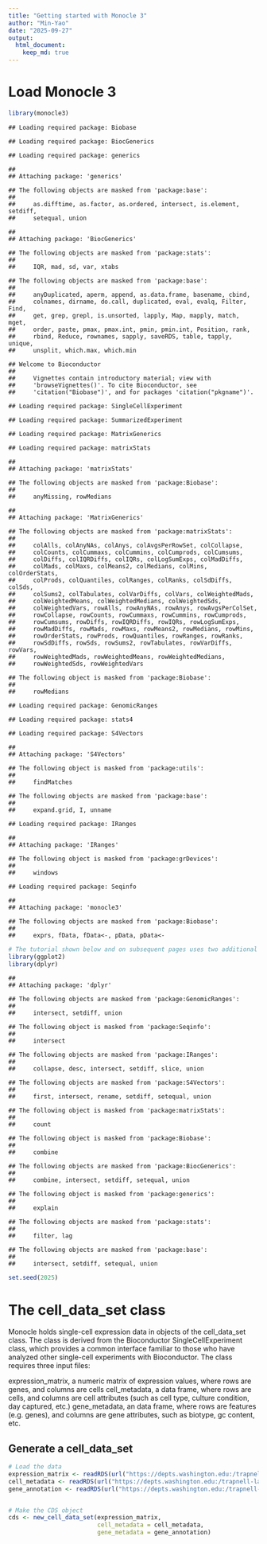```yaml
---
title: "Getting started with Monocle 3"
author: "Min-Yao"
date: "2025-09-27"
output: 
  html_document: 
    keep_md: true
---
```


# Load Monocle 3


``` r
library(monocle3)
```

```
## Loading required package: Biobase
```

```
## Loading required package: BiocGenerics
```

```
## Loading required package: generics
```

```
## 
## Attaching package: 'generics'
```

```
## The following objects are masked from 'package:base':
## 
##     as.difftime, as.factor, as.ordered, intersect, is.element, setdiff,
##     setequal, union
```

```
## 
## Attaching package: 'BiocGenerics'
```

```
## The following objects are masked from 'package:stats':
## 
##     IQR, mad, sd, var, xtabs
```

```
## The following objects are masked from 'package:base':
## 
##     anyDuplicated, aperm, append, as.data.frame, basename, cbind,
##     colnames, dirname, do.call, duplicated, eval, evalq, Filter, Find,
##     get, grep, grepl, is.unsorted, lapply, Map, mapply, match, mget,
##     order, paste, pmax, pmax.int, pmin, pmin.int, Position, rank,
##     rbind, Reduce, rownames, sapply, saveRDS, table, tapply, unique,
##     unsplit, which.max, which.min
```

```
## Welcome to Bioconductor
## 
##     Vignettes contain introductory material; view with
##     'browseVignettes()'. To cite Bioconductor, see
##     'citation("Biobase")', and for packages 'citation("pkgname")'.
```

```
## Loading required package: SingleCellExperiment
```

```
## Loading required package: SummarizedExperiment
```

```
## Loading required package: MatrixGenerics
```

```
## Loading required package: matrixStats
```

```
## 
## Attaching package: 'matrixStats'
```

```
## The following objects are masked from 'package:Biobase':
## 
##     anyMissing, rowMedians
```

```
## 
## Attaching package: 'MatrixGenerics'
```

```
## The following objects are masked from 'package:matrixStats':
## 
##     colAlls, colAnyNAs, colAnys, colAvgsPerRowSet, colCollapse,
##     colCounts, colCummaxs, colCummins, colCumprods, colCumsums,
##     colDiffs, colIQRDiffs, colIQRs, colLogSumExps, colMadDiffs,
##     colMads, colMaxs, colMeans2, colMedians, colMins, colOrderStats,
##     colProds, colQuantiles, colRanges, colRanks, colSdDiffs, colSds,
##     colSums2, colTabulates, colVarDiffs, colVars, colWeightedMads,
##     colWeightedMeans, colWeightedMedians, colWeightedSds,
##     colWeightedVars, rowAlls, rowAnyNAs, rowAnys, rowAvgsPerColSet,
##     rowCollapse, rowCounts, rowCummaxs, rowCummins, rowCumprods,
##     rowCumsums, rowDiffs, rowIQRDiffs, rowIQRs, rowLogSumExps,
##     rowMadDiffs, rowMads, rowMaxs, rowMeans2, rowMedians, rowMins,
##     rowOrderStats, rowProds, rowQuantiles, rowRanges, rowRanks,
##     rowSdDiffs, rowSds, rowSums2, rowTabulates, rowVarDiffs, rowVars,
##     rowWeightedMads, rowWeightedMeans, rowWeightedMedians,
##     rowWeightedSds, rowWeightedVars
```

```
## The following object is masked from 'package:Biobase':
## 
##     rowMedians
```

```
## Loading required package: GenomicRanges
```

```
## Loading required package: stats4
```

```
## Loading required package: S4Vectors
```

```
## 
## Attaching package: 'S4Vectors'
```

```
## The following object is masked from 'package:utils':
## 
##     findMatches
```

```
## The following objects are masked from 'package:base':
## 
##     expand.grid, I, unname
```

```
## Loading required package: IRanges
```

```
## 
## Attaching package: 'IRanges'
```

```
## The following object is masked from 'package:grDevices':
## 
##     windows
```

```
## Loading required package: Seqinfo
```

```
## 
## Attaching package: 'monocle3'
```

```
## The following objects are masked from 'package:Biobase':
## 
##     exprs, fData, fData<-, pData, pData<-
```

``` r
# The tutorial shown below and on subsequent pages uses two additional packages:
library(ggplot2)
library(dplyr)
```

```
## 
## Attaching package: 'dplyr'
```

```
## The following objects are masked from 'package:GenomicRanges':
## 
##     intersect, setdiff, union
```

```
## The following object is masked from 'package:Seqinfo':
## 
##     intersect
```

```
## The following objects are masked from 'package:IRanges':
## 
##     collapse, desc, intersect, setdiff, slice, union
```

```
## The following objects are masked from 'package:S4Vectors':
## 
##     first, intersect, rename, setdiff, setequal, union
```

```
## The following object is masked from 'package:matrixStats':
## 
##     count
```

```
## The following object is masked from 'package:Biobase':
## 
##     combine
```

```
## The following objects are masked from 'package:BiocGenerics':
## 
##     combine, intersect, setdiff, setequal, union
```

```
## The following object is masked from 'package:generics':
## 
##     explain
```

```
## The following objects are masked from 'package:stats':
## 
##     filter, lag
```

```
## The following objects are masked from 'package:base':
## 
##     intersect, setdiff, setequal, union
```

``` r
set.seed(2025)
```

# The cell_data_set class

Monocle holds single-cell expression data in objects of the cell_data_set class. The class is derived from the Bioconductor SingleCellExperiment class, which provides a common interface familiar to those who have analyzed other single-cell experiments with Bioconductor. The class requires three input files:

expression_matrix, a numeric matrix of expression values, where rows are genes, and columns are cells
cell_metadata, a data frame, where rows are cells, and columns are cell attributes (such as cell type, culture condition, day captured, etc.)
gene_metadata, an data frame, where rows are features (e.g. genes), and columns are gene attributes, such as biotype, gc content, etc.

## Generate a cell_data_set


``` r
# Load the data
expression_matrix <- readRDS(url("https://depts.washington.edu:/trapnell-lab/software/monocle3/celegans/data/cao_l2_expression.rds"))
cell_metadata <- readRDS(url("https://depts.washington.edu:/trapnell-lab/software/monocle3/celegans/data/cao_l2_colData.rds"))
gene_annotation <- readRDS(url("https://depts.washington.edu:/trapnell-lab/software/monocle3/celegans/data/cao_l2_rowData.rds"))


# Make the CDS object
cds <- new_cell_data_set(expression_matrix,
                         cell_metadata = cell_metadata,
                         gene_metadata = gene_annotation)
```



